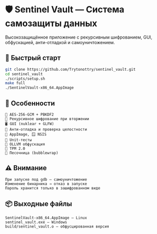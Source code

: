 # 🛡️ Sentinel Vault — Система самозащиты данных

Высокозащищённое приложение с рекурсивным шифрованием, GUI, обфускацией, анти-отладкой и самоуничтожением.

## 🚀 Быстрый старт

```bash
git clone https://github.com/Trytonottry/sentinel_vault.git
cd sentinel_vault
./scripts/setup.sh
make full
./SentinelVault-x86_64.AppImage
```


## 🔧 Особенности 

    🔐 AES-256-GCM + PBKDF2
    🧩 Рекурсивное шифрование при вторжении
    🖥️ GUI (nuklear + GLFW)
    🛑 Анти-отладка и проверка целостности
    🐧 AppImage, 🪟 NSIS
    🧪 Unit-тесты
    🔐 OLLVM обфускация
    🧩 TPM 2.0
    🧱 Песочница (bubblewrap)

## ⚠️ Внимание 

    При запуске под gdb — самоуничтожение
    Изменение бинарника → отказ в запуске
    Пароль хранится только в зашифрованном виде
     

## 📦 Выходные файлы 

    SentinelVault-x86_64.AppImage — Linux
    sentinel_vault.exe — Windows
    build/sentinel_vault.o — обфусцированная версия
     
     
